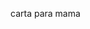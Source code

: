 carta para mama
<!DOCTYPE html>
<html lang="es">
<head>
    <meta charset="UTF-8">
    <meta name="viewport" content="width=device-width, initial-scale=1.0, maximum-scale=1.0, user-scalable=no">
    <title>Carta para Mamá</title>
    <style>
        @import url('https://fonts.googleapis.com/css2?family=Dancing+Script:wght@400;700&family=Satisfy&family=Montserrat:wght@300;400;500&family=Petit+Formal+Script&family=Tangerine:wght@400;700&display=swap');
        
        body {
            font-family: 'Petit Formal Script', cursive;
            background: linear-gradient(135deg, #f5e9d9, #efe5d5, #e9e0cc, #f0ebe2);
            height: 100vh;
            margin: 0;
            display: flex;
            justify-content: center;
            align-items: center;
            overflow: hidden;
            overflow-x: hidden;
        }
        
        .container {
            position: relative;
            width: 450px;
            height: 350px;
            perspective: 1500px;
            margin: 20px auto;
            display: flex;
            flex-direction: column;
            align-items: center;
            justify-content: center;
        }
        
        .envelope,
        .envelope-front,
        .envelope-back {
            background-image: url('ruta-a-textura-papel.jpg'); /* Reemplaza con la ruta de tu textura */
            background-size: cover;
            background-blend-mode: multiply;
        }

        .envelope {
            position: relative;
            width: 100%;
            height: 100%;
            background: linear-gradient(145deg, #e8a94b, #deab52e6); /* Colores cálidos para simular papel antiguo */
            box-shadow: 0 10px 25px rgba(0, 0, 0, 0.2);
            transition: transform 0.8s ease;
            transform-style: preserve-3d;
            border-radius: 5px;
            overflow: hidden;
            border: 2px solid #b08968; /* Borde oscuro para dar un toque antiguo */
        }
        
        .envelope-front {
            position: absolute;
            width: 100%;
            height: 45%;
            background: linear-gradient(145deg, #d4b483, #c9a66b);
            z-index: 10;
            transform-origin: top;
            transition: transform 1s ease;
            box-shadow: 0 5px 15px rgba(0, 0, 0, 0.1);
            backface-visibility: hidden;
            clip-path: polygon(0 0, 50% 50%, 100% 0, 100% 100%, 0 100%);
            bottom: 55%;
            border-bottom: 2px solid #b08968; /* Línea decorativa */
        }
        
        .envelope-back {
            position: absolute;
            width: 100%;
            height: 100%;
            background: linear-gradient(145deg, #d4b483, #c9a66b);
            border-radius: 5px;
            box-shadow: inset 0 0 10px rgba(0, 0, 0, 0.2); /* Sombra interna para simular desgaste */
        }
        
        .envelope-border {
            position: absolute;
            width: 100%;
            height: 100%;
            border: 2px solid #b08968;
            border-radius: 5px;
            box-sizing: border-box;
            pointer-events: none;
        }
        
        .heart-seal {
            position: absolute;
            width: 50px;
            height: 50px;
            background-color: #c60505; /* Color rojo oscuro para simular cera */
            transform: rotate(45deg);
            top: 40%;
            left: 50%;
            margin-top: -25px;
            margin-left: -25px;
            cursor: pointer;
            z-index: 15;
            transition: all 0.8s ease;
            box-shadow: 0 3px 10px rgba(0, 0, 0, 0.2), inset 0 0 5px rgba(0, 0, 0, 0.3); /* Sombra para dar profundidad */
            border: 2px solid #c60505; /* Borde oscuro para mayor realismo */
        }
        
        .heart-seal:before,
        .heart-seal:after {
            content: "";
            position: absolute;
            width: 50px;
            height: 50px;
            background-color: #c60505;
            border-radius: 50%;
        }
        
        .heart-seal:before {
            top: 0;
            left: -25px;
        }
        
        .heart-seal:after {
            top: -25px;
            left: 0;
        }
        
        .heart-seal:hover {
            transform: rotate(45deg) scale(1.1);
        }
        
        .heart-fly-away {
            animation: fly-away 1.5s forwards;
        }
        
        @keyframes fly-away {
            0% {
                transform: rotate(45deg) scale(1);
                opacity: 1;
            }
            50% {
                transform: rotate(45deg) scale(1.2) translateY(-20px);
                opacity: 0.8;
            }
            100% {
                transform: rotate(45deg) scale(0.1) translateY(-200px);
                opacity: 0;
            }
        }
        
        .letter {
            position: absolute;
            width: 90%;
            height: 90%;
            background: linear-gradient(135deg, #fff9f0, #ffffff);
            padding: 20px;
            box-sizing: border-box;
            text-align: center;
            border-radius: 3px;
            box-shadow: 0 5px 15px rgba(0, 0, 0, 0.1);
            top: 5%;
            left: 5%;
            transform: translateZ(-2px) scale(0.5);
            opacity: 0;
            transition: all 1s ease;
            overflow-y: auto;
            border: 1px solid #d8c9a7;
        }
        
        .letter p {
            color: #5d4037;
            line-height: 1.7;
            margin-bottom: 15px;
            text-align: justify;
            font-size: 1.05em;
            font-family: 'Petit Formal Script', cursive;
        }
        
        .letter h1 {
            color: #8d6e63;
            margin-bottom: 25px;
            font-size: 2.2em;
            text-shadow: 1px 1px 2px rgba(0, 0, 0, 0.1);
            font-family: 'Tangerine', cursive;
            font-weight: 700;
        }
        
        .letter .signature {
            color: #8d6e63;
            font-family: 'Tangerine', cursive;
            margin-top: 30px;
            font-size: 1.8em;
            font-weight: 700;
        }
        
        .hearts, .flowers {
            position: absolute;
            width: 100%;
            height: 100%;
            pointer-events: none;
            overflow: hidden;
        }
        
        .hearts {
            position: absolute;
            top: 0;
            left: 0;
            width: 100%;
            height: 100%;
            pointer-events: none;
            overflow: hidden;
            z-index: 2; /* Asegúrate de que esté detrás de la carta */
        }
        
        .heart {
            position: absolute;
            width: 15px;
            height: 15px;
            background-color: rgba(255, 82, 82, 0.6);
            transform: rotate(45deg);
            opacity: 0;
            animation: float 4s ease-in-out infinite;
        }
        
        .heart:before,
        .heart:after {
            content: "";
            position: absolute;
            width: 15px;
            height: 15px;
            background-color: rgba(255, 82, 82, 0.6);
            border-radius: 50%;
        }
        
        .heart:before {
            top: 0;
            left: -7.5px;
        }
        
        .heart:after {
            top: -7.5px;
            left: 0;
        }
        
        .flowers {
            position: absolute;
            width: 100%;
            height: 100%;
            pointer-events: none;
        }
        
        .flower {
            position: absolute;
            width: 15px;
            height: 15px;
            background-color: rgba(233, 30, 99, 0.5);
            border-radius: 50%;
        }
        
        .flower:before {
            content: "";
            position: absolute;
            width: 15px;
            height: 15px;
            background-color: rgba(233, 30, 99, 0.5);
            border-radius: 50%;
            top: 0;
            left: -5px;
        }
        
        .flower:after {
            content: "";
            position: absolute;
            width: 15px;
            height: 15px;
            background-color: rgba(233, 30, 99, 0.5);
            border-radius: 50%;
            top: -5px;
            left: 0;
        }
        
        .heart, .flower {
            width: 10px;
            height: 10px;
        }

        .heart:before, .heart:after,
        .flower:before, .flower:after {
            width: 10px;
            height: 10px;
        }
        
        .opened .envelope-front {
            transform: rotateX(-180deg);
        }
        
        .opened .letter {
            transform: translateZ(0) scale(1);
            opacity: 1;
            z-index: 5;
        }
        
        .heart-animation {
            animation: float 4s ease-in-out infinite;
        }
        
        @keyframes float {
            0% {
                transform: rotate(45deg) translateY(0);
                opacity: 0.8;
            }
            50% {
                transform: rotate(45deg) translateY(-10px);
                opacity: 1;
            }
            100% {
                transform: rotate(45deg) translateY(-20px);
                opacity: 0;
            }
        }
        
        @media (max-width: 500px) {
            body {
                height: auto;
                overflow-y: auto;
                padding: 0;
            }

            .container {
                width: 95vw;
                height: auto;
                margin: 10px auto;
                perspective: 1000px; /* Reduce la perspectiva para pantallas pequeñas */
            }

            .envelope {
                width: 100%;
                height: auto;
            }

            .letter {
                width: 100%;
                height: auto;
                padding: 15px;
                font-size: 0.9em;
            }

            .letter h1 {
                font-size: 1.8em;
            }

            .letter p {
                font-size: 0.85em;
            }

            .image-gallery img {
                width: 70px;
                height: 70px;
            }

            .heart-seal {
                width: 35px;
                height: 35px;
                top: 35%;
                left: 50%;
                margin-top: -17.5px;
                margin-left: -17.5px;
            }

            .heart-seal:before,
            .heart-seal:after {
                width: 35px;
                height: 35px;
            }
        }

        /* Estilos para las imágenes dentro de la carta */
        .image-gallery {
            display: flex;
            justify-content: center;
            gap: 10px;
            margin: 20px 0;
        }

        .image-gallery img {
            width: 100px;
            height: 100px;
            border-radius: 10px;
            box-shadow: 0 5px 10px rgba(0, 0, 0, 0.2);
            object-fit: cover;
        }

        /* Estilos para imágenes decorativas alrededor */
        .decorative-images {
            position: absolute;
            top: 0;
            left: 0;
            width: 100%;
            height: 100%;
            pointer-events: none;
        }

        .decorative-images img {
            position: absolute;
            width: 80px;
            height: 80px;
            border-radius: 50%;
            object-fit: cover;
            opacity: 0.8;
            animation: float 6s ease-in-out infinite;
        }

        .decorative-images img:nth-child(1) {
            top: 10%;
            left: 20%;
        }

        .decorative-images img:nth-child(2) {
            top: 70%;
            left: 80%;
        }
    </style>
</head>
<body>
    <div class="container">
        <div class="envelope">
            <div class="envelope-back"></div>
            <div class="envelope-border"></div>
            <div class="envelope-bottom"></div>
            <div class="letter">
                <h1>Para mi querida Mamá</h1>
                <p>Mamá, hoy en este día, quiero decirte que aunque la vida nos ha puesto pruebas y hemos tenido nuestros momentos, tú eres un regalo importante en mi vida. Tu presencia siempre ha marcado mis días, y sé que tu amor, a tu manera, me ha acompañado en cada paso.</p>
                <p>Desde que estaba en tu vientre hasta hoy, has sido una fuerza en mi vida y un lugar al que siempre puedo volver. Gracias por guiarme, por escucharme cuando lo haya hecho, por apoyarme a tu modo y por ser el ejemplo que has podido ser.</p>
                <p>Cada esfuerzo, cada noche que te preocupaste, cada palabra que me diste, cada abrazo... todo eso ha contribuido a la persona que soy. Me has enseñado a ser fuerte ante las dificultades, a seguir adelante cuando no es fácil, y también a querer, a mi manera.</p>
                <p>Admiro tu fortaleza, tu paciencia cuando la has tenido, y esa capacidad de ver algo bueno en las personas. Tu experiencia ha sido una guía, y tu cariño, cuando lo necesitado, ha sido un alivio.</p>
                <p>Quiero pedirte perdón desde lo más profundo por esas veces en las que no he sido o hecho lo que esperabas. Por esos momentos en que mi forma de ser no me permitió ver tu punto de vista, o cuando mis decisiones te preocuparon.</p>
                <p>Perdóname por las preocupaciones que te he dado, por las veces que quizás no valoré tus esfuerzos como debías. A veces olvidamos que antes de ser madres, son personas con sus propias vidas y sus propias luchas.</p>
                <p>Te pido perdón por aquellos momentos en que sentiste que no te escuchaba, aunque en el fondo, tus palabras siempre han tenido un peso. Lamento las veces en que elegí mi propio camino a pesar de tus consejos, y tú estuviste ahí para ayudarme a levantarme.</p>
                <p>Prometo intentar cada día ser ese hijo/a que te haga sentir orgullosa a mi manera, y tratar de valorar más tus consejos y estar presente en tu vida. Quiero que veas que tus enseñanzas han tenido un impacto en mí.</p>
                <p>Tu cariño es como un hogar para mí, un lugar de referencia, y sé que a tu manera siempre me has querido fuerte. Cuando pienso en ese afecto, pienso en ti; cuando necesito sentirme seguro, recuerda tus gestos; cuando busco fuerza, recuerda tus palabras.</p>
                <p>No hay palabras exactas para expresar todo lo que siento por ti, el respeto y el cariño que te tengo. Eres una persona importante en mi vida, alguien que siempre ha estado ahí a su manera.</p>
                <p>¡Feliz Día de las Madres, mamá! Hoy y siempre, celebro que estés en mi vida y que seas mi madre. Te quiero, a mi manera, más de lo que a veces puedo expresar.</p>
                <div class="image-gallery">
                    
                    <img src="WhatsApp Image 2025-05-10 at 11.16.37 PM.jpeg" alt="Imagen 2">
                    
                </div>
                <div class="signature">Con todo mi amor,<br>De Juancito</div>
            </div>
            <div class="envelope-front"></div>
            <div class="heart-seal" id="seal"></div>
        </div>
        <div class="hearts" id="hearts"></div>
        <div class="flowers" id="flowers"></div>
    </div>
    
    <script>
        document.addEventListener('DOMContentLoaded', () => {
            const seal = document.getElementById('seal');
            const envelope = document.querySelector('.envelope');
            const heartsContainer = document.getElementById('hearts');
            const flowersContainer = document.getElementById('flowers');
            
            // Crear menos corazones y flores para mejorar el rendimiento
            for (let i = 0; i < 5; i++) {
                createHeart();
            }

            for (let i = 0; i < 4; i++) {
                createFlower();
            }
            
            // Función para abrir el sobre
            seal.addEventListener('click', () => {
                // Hacer que el corazón desaparezca volando
                seal.classList.add('heart-fly-away');
                
                // Esperar un momento antes de abrir el sobre
                setTimeout(() => {
                    envelope.classList.add('opened');
                    
                    // Simular la carta saliendo del sobre con un retraso
                    setTimeout(() => {
                        // Animar corazones cuando se abre la carta
                        animateHearts();
                    }, 800);
                }, 500);
            });
            
            function createHeart() {
                const heart = document.createElement('div');
                heart.classList.add('heart');
                heart.style.left = Math.random() * 80 + 10 + '%'; // Posición horizontal alrededor de la carta
                heart.style.top = Math.random() * 80 + 10 + '%'; // Posición vertical alrededor de la carta
                heart.style.transform = 'rotate(45deg) scale(' + (Math.random() * 0.5 + 0.5) + ')';
                heartsContainer.appendChild(heart);
            }
            
            function createFlower() {
                const flower = document.createElement('div');
                flower.classList.add('flower');
                flower.style.left = Math.random() * 100 + '%';
                flower.style.top = Math.random() * 100 + '%';
                flower.style.transform = 'scale(' + (Math.random() * 0.5 + 0.5) + ')';
                flowersContainer.appendChild(flower);
            }
            
            function animateHearts() {
                const hearts = document.querySelectorAll('.heart');
                hearts.forEach((heart, index) => {
                    setTimeout(() => {
                        heart.style.opacity = '1';
                        heart.classList.add('heart-animation');
                        
                        // Eliminar la animación después de que termine
                        setTimeout(() => {
                            heart.classList.remove('heart-animation');
                            heart.style.opacity = '0';
                            
                            // Crear un nuevo corazón
                            setTimeout(() => {
                                heart.style.left = Math.random() * 100 + '%';
                                heart.style.top = Math.random() * 100 + '%';
                                heart.style.transform = 'rotate(45deg) scale(' + (Math.random() * 0.5 + 0.5) + ')';
                            }, 500);
                        }, 4000);
                    }, index * 400);
                });
                
                // Repetir la animación
                setTimeout(animateHearts, 5000); // Repite la animación cada 5 segundos
            }
        });
    </script>
</body>
</html>
